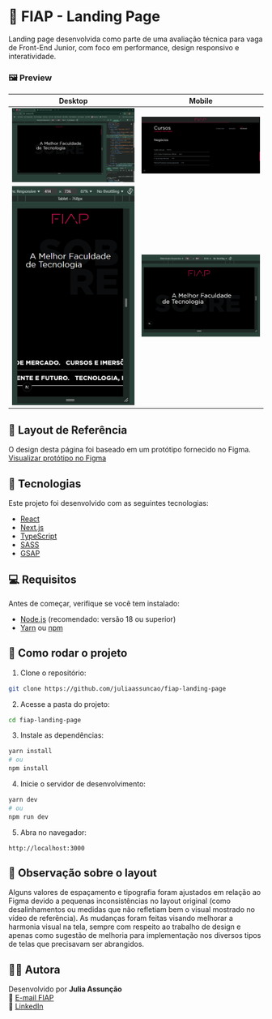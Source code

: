 # 🧩 FIAP - Landing Page

Landing page desenvolvida como parte de uma avaliação técnica para vaga de Front-End Junior, com foco em performance, design responsivo e interatividade.

### 🖼️ Preview

| Desktop | Mobile |
|--------|--------|
| ![Desktop](./public/desktop-image.png) | ![Desktop](./public/desktop-image-courses.png) |
| ![Mobile](./public/mobile-image.png) | ![Mobile Landscape](./public/mobile-landscape-image.png) |

## 📸 Layout de Referência

O design desta página foi baseado em um protótipo fornecido no Figma.  
[Visualizar protótipo no Figma](https://www.figma.com/design/aAAuhPpxsfmd1Lb18R2qcz/Teste-T%C3%A9cnico-Front-end---FIAP?node-id=0-1&p=f&t=b63ygSEUA8wq5rSK-0)

## 🧪 Tecnologias

Este projeto foi desenvolvido com as seguintes tecnologias:

- [React](https://react.dev)
- [Next.js](https://nextjs.org)
- [TypeScript](https://www.typescriptlang.org)
- [SASS](https://sass-lang.com/)
- [GSAP](https://gsap.com)

## 💻 Requisitos

Antes de começar, verifique se você tem instalado:

- [Node.js](https://nodejs.org/) (recomendado: versão 18 ou superior)
- [Yarn](https://yarnpkg.com) ou [npm](https://www.npmjs.com/)

## 🚀 Como rodar o projeto

1. Clone o repositório:

```bash
git clone https://github.com/juliaassuncao/fiap-landing-page
```

2. Acesse a pasta do projeto:

```bash
cd fiap-landing-page
```

3. Instale as dependências:

```bash
yarn install
# ou
npm install
```

4. Inicie o servidor de desenvolvimento:

```bash
yarn dev
# ou
npm run dev
```

5. Abra no navegador:

```
http://localhost:3000
```

## 📝 Observação sobre o layout

Alguns valores de espaçamento e tipografia foram ajustados em relação ao Figma devido a pequenas inconsistências no layout original (como desalinhamentos ou medidas que não refletiam bem o visual mostrado no vídeo de referência). As mudanças foram feitas visando melhorar a harmonia visual na tela, sempre com respeito ao trabalho de design e apenas como sugestão de melhoria para implementação nos diversos tipos de telas que precisavam ser abrangidos.

## 👩‍💻 Autora

Desenvolvido por **Julia Assunção**  
📧 [E-mail FIAP](mailto:julia.silva@fiap.com.br)  
💼 [LinkedIn](https://www.linkedin.com/in/julia-assun%C3%A7%C3%A3o-8128aa158/)
